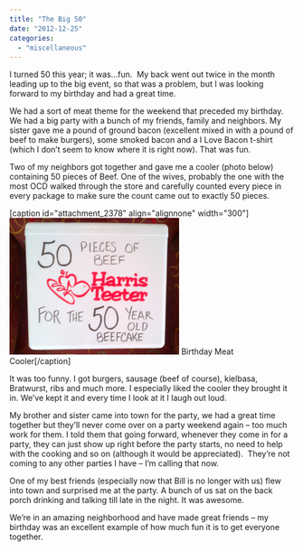 ```yaml
---
title: "The Big 50"
date: "2012-12-25"
categories: 
  - "miscellaneous"
---
```


I turned 50 this year; it was…fun.  My back went out twice in the month leading up to the big event, so that was a problem, but I was looking forward to my birthday and had a great time.

We had a sort of meat theme for the weekend that preceded my birthday. We had a big party with a bunch of my friends, family and neighbors. My sister gave me a pound of ground bacon (excellent mixed in with a pound of beef to make burgers), some smoked bacon and a I Love Bacon t-shirt (which I don’t seem to know where it is right now). That was fun.

Two of my neighbors got together and gave me a cooler (photo below) containing 50 pieces of Beef. One of the wives, probably the one with the most OCD walked through the store and carefully counted every piece in every package to make sure the count came out to exactly 50 pieces.

\[caption id="attachment\_2378" align="alignnone" width="300"\][![Birthday Meat Cooler](images/Birthday-Cooler-300x242.png)](http://www.thewargos.com/2012/12/the-big-50/birthday-cooler/) Birthday Meat Cooler\[/caption\]

It was too funny. I got burgers, sausage (beef of course), kielbasa, Bratwurst, ribs and much more. I especially liked the cooler they brought it in. We’ve kept it and every time I look at it I laugh out loud.

My brother and sister came into town for the party, we had a great time together but they’ll never come over on a party weekend again – too much work for them. I told them that going forward, whenever they come in for a party, they can just show up right before the party starts, no need to help with the cooking and so on (although it would be appreciated).  They’re not coming to any other parties I have – I’m calling that now.

One of my best friends (especially now that Bill is no longer with us) flew into town and surprised me at the party. A bunch of us sat on the back porch drinking and talking till late in the night. It was awesome.

We’re in an amazing neighborhood and have made great friends – my birthday was an excellent example of how much fun it is to get everyone together.
